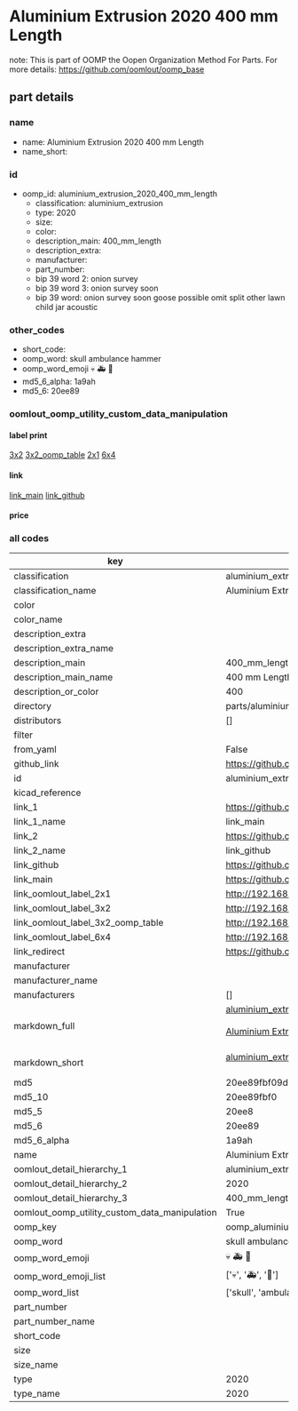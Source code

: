 # Aluminium Extrusion 2020 400 mm Length  

note: This is part of OOMP the Oopen Organization Method For Parts. For more details: https://github.com/oomlout/oomp_base

##  part details
  







### name
* name: Aluminium Extrusion 2020 400 mm Length
* name_short: 
### id
* oomp_id: aluminium_extrusion_2020_400_mm_length
  * classification: aluminium_extrusion
  * type: 2020
  * size: 
  * color: 
  * description_main: 400_mm_length
  * description_extra: 
  * manufacturer: 
  * part_number: 
  * bip 39 word 2: onion survey
  * bip 39 word 3: onion survey soon
  * bip 39 word: onion survey soon goose possible omit split other lawn child jar acoustic

### other_codes
* short_code: 
* oomp_word: skull ambulance hammer
* oomp_word_emoji :skull: :ambulance: :hammer:
* md5_6_alpha: 1a9ah
* md5_6: 20ee89






### oomlout_oomp_utility_custom_data_manipulation
#### label print
[3x2](http://192.168.1.245:1112/?label=oomp%201a9ah)
[3x2_oomp_table](http://192.168.1.108:1112/?label=oomp%201a9ah)
[2x1](http://192.168.1.242:1112/?label=oomp%201a9ah)
[6x4](http://192.168.1.55:1112/?label=oomp%201a9ah)    

#### link

[link_main](https://github.com/oomlout/oomlout_oomp_version_1_messy/tree/main/parts/aluminium_extrusion_2020_400_mm_length) [link_github](https://github.com/oomlout/oomlout_oomp_version_1_messy/tree/main/parts/aluminium_extrusion_2020_400_mm_length)                             

#### price







### all codes 
| key | value |  
| --- | --- |  
| classification | aluminium_extrusion |  
| classification_name | Aluminium Extrusion |  
| color |  |  
| color_name |  |  
| description_extra |  |  
| description_extra_name |  |  
| description_main | 400_mm_length |  
| description_main_name | 400 mm Length |  
| description_or_color | 400 |  
| directory | parts/aluminium_extrusion_2020_400_mm_length |  
| distributors | [] |  
| filter |  |  
| from_yaml | False |  
| github_link | https://github.com/oomlout/oomlout_oomp_part_src/tree/main/parts/aluminium_extrusion_2020_400_mm_length |  
| id | aluminium_extrusion_2020_400_mm_length |  
| kicad_reference |  |  
| link_1 | https://github.com/oomlout/oomlout_oomp_version_1_messy/tree/main/parts/aluminium_extrusion_2020_400_mm_length |  
| link_1_name | link_main |  
| link_2 | https://github.com/oomlout/oomlout_oomp_version_1_messy/tree/main/parts/aluminium_extrusion_2020_400_mm_length |  
| link_2_name | link_github |  
| link_github | https://github.com/oomlout/oomlout_oomp_version_1_messy/tree/main/parts/aluminium_extrusion_2020_400_mm_length |  
| link_main | https://github.com/oomlout/oomlout_oomp_version_1_messy/tree/main/parts/aluminium_extrusion_2020_400_mm_length |  
| link_oomlout_label_2x1 | http://192.168.1.242:1112/?label=oomp%201a9ah |  
| link_oomlout_label_3x2 | http://192.168.1.245:1112/?label=oomp%201a9ah |  
| link_oomlout_label_3x2_oomp_table | http://192.168.1.108:1112/?label=oomp%201a9ah |  
| link_oomlout_label_6x4 | http://192.168.1.55:1112/?label=oomp%201a9ah |  
| link_redirect | https://github.com/oomlout/oomlout_oomp_version_1_messy/tree/main/parts/aluminium_extrusion_2020_400_mm_length |  
| manufacturer |  |  
| manufacturer_name |  |  
| manufacturers | [] |  
| markdown_full | [aluminium_extrusion_2020_400_mm_length](none)<br>[](none)<br>[Aluminium Extrusion 2020 400 Mm Length](none)<br><br> |  
| markdown_short | [aluminium_extrusion_2020_400_mm_length](none)<br><br> |  
| md5 | 20ee89fbf09d1a4669d446499eb6acd6 |  
| md5_10 | 20ee89fbf0 |  
| md5_5 | 20ee8 |  
| md5_6 | 20ee89 |  
| md5_6_alpha | 1a9ah |  
| name | Aluminium Extrusion 2020 400 mm Length |  
| oomlout_detail_hierarchy_1 | aluminium_extrusion |  
| oomlout_detail_hierarchy_2 | 2020 |  
| oomlout_detail_hierarchy_3 | 400_mm_length |  
| oomlout_oomp_utility_custom_data_manipulation | True |  
| oomp_key | oomp_aluminium_extrusion_2020_400_mm_length |  
| oomp_word | skull ambulance hammer |  
| oomp_word_emoji | :skull: :ambulance: :hammer: |  
| oomp_word_emoji_list | [':skull:', ':ambulance:', ':hammer:'] |  
| oomp_word_list | ['skull', 'ambulance', 'hammer'] |  
| part_number |  |  
| part_number_name |  |  
| short_code |  |  
| size |  |  
| size_name |  |  
| type | 2020 |  
| type_name | 2020 |  
